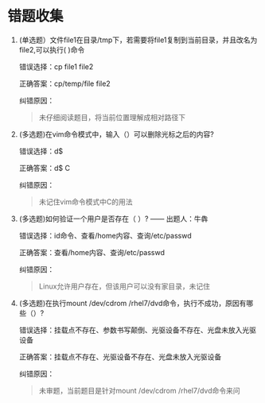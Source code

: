 # 错题收集

1. (单选题）文件file1在目录/tmp下，若需要将file1复制到当前目录，并且改名为file2,可以执行(     )命令 

   错误选择：cp file1 file2

   正确答案：cp/temp/file file2

   纠错原因：

   > 未仔细阅读题目，将当前位置理解成相对路径下

2. (多选题)在vim命令模式中，输入（）可以删除光标之后的内容? 

   错误选择：d$

   正确答案：d$ C

   纠错原因：

   > 未记住vim命令模式中C的用法

3. (多选题)如何验证一个用户是否存在（ ）? —— 出题人：牛犇

   错误选择：id命令、查看/home内容、查询/etc/passwd

   正确答案：查看/home内容、查询/etc/passwd

   纠错原因：

   > Linux允许用户存在，但该用户可以没有家目录，未记住

4. (多选题)在执行mount  /dev/cdrom  /rhel7/dvd命令，执行不成功，原因有哪些（）? 

   错误选择：挂载点不存在、参数书写颠倒、光驱设备不存在、光盘未放入光驱设备

   正确答案：挂载点不存在、光驱设备不存在、光盘未放入光驱设备

   纠错原因：

   > 未审题，当前题目是针对mount  /dev/cdrom  /rhel7/dvd命令来问